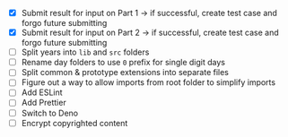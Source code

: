 - [x] Submit result for input on Part 1 -> if successful, create test case and forgo future submitting
- [x] Submit result for input on Part 2 -> if successful, create test case and forgo future submitting
- [ ] Split years into `lib` and `src` folders
- [ ] Rename day folders to use `0` prefix for single digit days
- [ ] Split common & prototype extensions into separate files
- [ ] Figure out a way to allow imports from root folder to simplify imports
- [ ] Add ESLint
- [ ] Add Prettier
- [ ] Switch to Deno
- [ ] Encrypt copyrighted content
